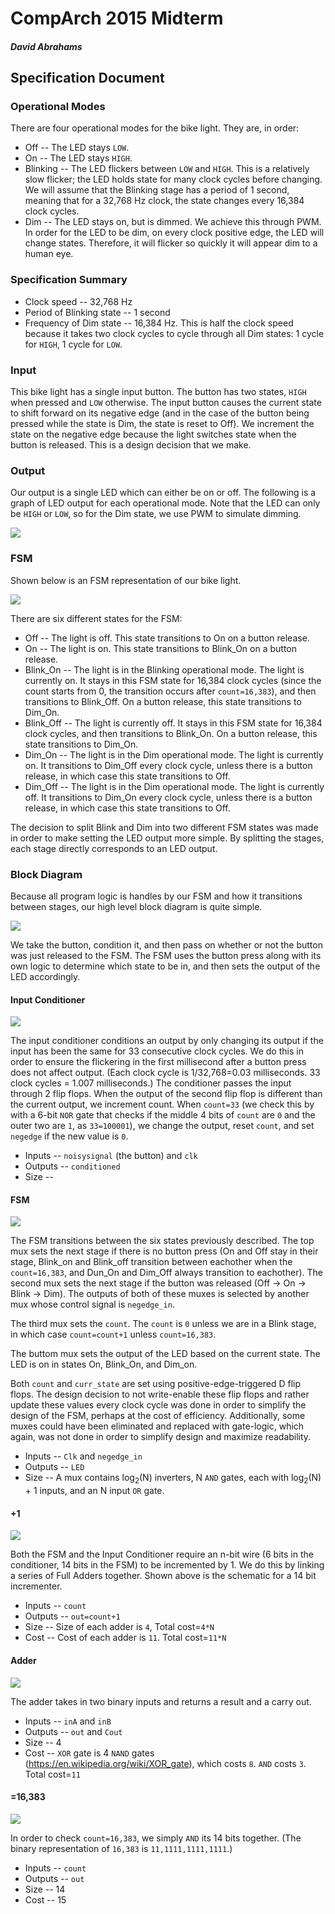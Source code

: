 # CompArch 2015 Midterm
##### David Abrahams

## Specification Document

### Operational Modes

There are four operational modes for the bike light. They are, in order:

* Off -- The LED stays `LOW`.
* On -- The LED stays `HIGH`.
* Blinking -- The LED flickers between `LOW` and `HIGH`. This is a relatively slow flicker; the LED holds state for many clock cycles before changing. We will assume that the Blinking stage has a period of 1 second, meaning that for a 32,768 Hz clock, the state changes every 16,384 clock cycles.
* Dim -- The LED stays on, but is dimmed. We achieve this through PWM. In order for the LED to be dim, on every clock positive edge, the LED will change states. Therefore, it will flicker so quickly it will appear dim to a human eye.

### Specification Summary

* Clock speed -- 32,768 Hz
* Period of Blinking state -- 1 second
* Frequency of Dim state -- 16,384 Hz. This is half the clock speed because it takes two clock cycles to cycle through all Dim states: 1 cycle for `HIGH`, 1 cycle for `LOW`.

### Input

This bike light has a single input button. The button has two states, `HIGH` when pressed and `LOW` otherwise. The input button causes the current state to shift forward on its negative edge (and in the case of the button being pressed while the state is Dim, the state is reset to Off). We increment the state on the negative edge because the light switches state when the button is released. This is a design decision that we make.

### Output

Our output is a single LED which can either be on or off. The following is a graph of LED output for each operational mode. Note that the LED can only be `HIGH` or `LOW`, so for the Dim state, we use PWM to simulate dimming.

![](images/led_states.jpg)

### FSM

Shown below is an FSM representation of our bike light.

![](images/fsm.jpg)

There are six different states for the FSM:

* Off -- The light is off. This state transitions to On on a button release.
* On -- The light is on. This state transitions to Blink_On on a button release.
* Blink_On -- The light is in the Blinking operational mode. The light is currently on. It stays in this FSM state for 16,384 clock cycles (since the count starts from 0, the transition occurs after `count=16,383`), and then transitions to Blink_Off. On a button release, this state transitions to Dim_On.
* Blink_Off -- The light is currently off. It stays in this FSM state for 16,384 clock cycles, and then transitions to Blink_On. On a button release, this state transitions to Dim_On.
* Dim_On -- The light is in the Dim operational mode. The light is currently on. It transitions to Dim_Off every clock cycle, unless there is a button release, in which case this state transitions to Off.
* Dim_Off -- The light is in the Dim operational mode. The light is currently off. It transitions to Dim_On every clock cycle, unless there is a button release, in which case this state transitions to Off.

The decision to split Blink and Dim into two different FSM states was made in order to make setting the LED output more simple. By splitting the stages, each stage directly corresponds to an LED output.

### Block Diagram

Because all program logic is handles by our FSM and how it transitions between stages, our high level block diagram is quite simple.

![](images/simple_block.jpg)

We take the button, condition it, and then pass on whether or not the button was just released to the FSM. The FSM uses the button press along with its own logic to determine which state to be in, and then sets the output of the LED accordingly.

#### Input Conditioner

![](images/conditioner.jpg)

The input conditioner conditions an output by only changing its output if the input has been the same for 33 consecutive clock cycles. We do this in order to ensure the flickering in the first millisecond after a button press does not affect output. (Each clock cycle is 1/32,768=0.03 milliseconds. 33 clock cycles = 1.007 milliseconds.) The conditioner passes the input through 2 flip flops. When the output of the second flip flop is different than the current output, we increment count. When `count=33` (we check this by with a 6-bit `NOR` gate that checks if the middle 4 bits of `count` are `0` and the outer two are `1`, as `33=100001`), we change the output, reset `count`, and set `negedge` if the new value is `0`.

* Inputs -- `noisysignal` (the button) and `clk`
* Outputs -- `conditioned`
* Size --

#### FSM

![](images/fsm_block.jpg)

The FSM transitions between the six states previously described. The top mux sets the next stage if there is no button press (On and Off stay in their stage, Blink_on and Blink_off transition between eachother when the `count=16,383`, and Dun_On and Dim_Off always transition to eachother). The second mux sets the next stage if the button was released (Off -> On -> Blink -> Dim). The outputs of both of these muxes is selected by another mux whose control signal is `negedge_in`.

The third mux sets the `count`. The `count` is `0` unless we are in a Blink stage, in which case `count=count+1` unless `count=16,383`.

The buttom mux sets the output of the LED based on the current state. The LED is on in states On, Blink_On, and Dim_on.

Both `count` and `curr_state` are set using positive-edge-triggered D flip flops. The design decision to not write-enable these flip flops and rather update these values every clock cycle was done in order to simplify the design of the FSM, perhaps at the cost of efficiency. Additionally, some muxes could have been eliminated and replaced with gate-logic, which again, was not done in order to simplify design and maximize readability.

* Inputs -- `Clk` and `negedge_in`
* Outputs -- `LED`
* Size -- A mux contains log<sub>2</sub>(N) inverters, N `AND` gates, each with log<sub>2</sub>(N) + 1 inputs, and an N input `OR` gate.

#### +1

![](images/fulladd.jpg)

Both the FSM and the Input Conditioner require an n-bit wire (6 bits in the conditioner, 14 bits in the FSM) to be incremented by 1. We do this by linking a series of Full Adders together. Shown above is the schematic for a 14 bit incrementer.

* Inputs -- `count`
* Outputs -- `out=count+1`
* Size -- Size of each adder is `4`, Total cost=`4*N`
* Cost -- Cost of each adder is `11`. Total cost=`11*N`

#### Adder

![](images/adder.jpg)

The adder takes in two binary inputs and returns a result and a carry out.

* Inputs -- `inA` and `inB`
* Outputs -- `out` and `Cout`
* Size -- 4
* Cost -- `XOR` gate is 4 `NAND` gates (https://en.wikipedia.org/wiki/XOR_gate), which costs `8`. `AND` costs `3`. Total cost=`11`

#### =16,383

![](images/equality.jpg)

In order to check `count=16,383`, we simply `AND` its 14 bits together. (The binary representation of `16,383` is `11,1111,1111,1111`.)

* Inputs -- `count`
* Outputs -- `out`
* Size -- 14
* Cost -- 15
